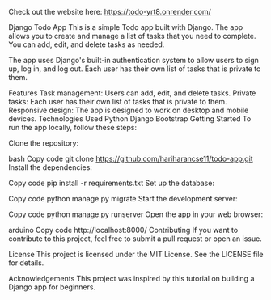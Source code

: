 Check out the website here: https://todo-yrt8.onrender.com/

Django Todo App
This is a simple Todo app built with Django. The app allows you to create and manage a list of tasks that you need to complete. You can add, edit, and delete tasks as needed.

The app uses Django's built-in authentication system to allow users to sign up, log in, and log out. Each user has their own list of tasks that is private to them.

Features
Task management: Users can add, edit, and delete tasks.
Private tasks: Each user has their own list of tasks that is private to them.
Responsive design: The app is designed to work on desktop and mobile devices.
Technologies Used
Python
Django
Bootstrap
Getting Started
To run the app locally, follow these steps:

Clone the repository:

bash
Copy code
git clone https://github.com/hariharancse11/todo-app.git
Install the dependencies:

Copy code
pip install -r requirements.txt
Set up the database:

Copy code
python manage.py migrate
Start the development server:

Copy code
python manage.py runserver
Open the app in your web browser:

arduino
Copy code
http://localhost:8000/
Contributing
If you want to contribute to this project, feel free to submit a pull request or open an issue.

License
This project is licensed under the MIT License. See the LICENSE file for details.

Acknowledgements
This project was inspired by this tutorial on building a Django app for beginners.

